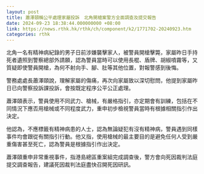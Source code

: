 ```yaml
---
layout: post
title: 蕭澤頤稱公平處理家屬投訴　北角開槍案警方全面調查及提交報告
date: 2024-09-23 18:38:44.000000000 +08:00
link: https://news.rthk.hk/rthk/ch/component/k2/1771702-20240923.htm
categories: rthk
---
```


北角一名有精神病紀錄的男子日前涉嫌襲擊家人，被警員開槍擊斃，家屬昨日手持死者遺照到警察總部外請願，認為警員當時可以使用長棍、盾牌、胡椒噴霧等，又質疑即使警員開槍，為何不射向手、腳、肚等其他位置，對報警感到後悔。

警務處處長蕭澤頤說，理解家屬的傷痛，再次向家屬致以深切慰問，他提到家屬昨日已向警察投訴課投訴，會按既定程序公平公正處理。

蕭澤頤表示，警員使用不同武力、槍械，有嚴格指引，亦定期會有訓練，包括在不同情況下應否用槍械或不同程度武力，重申初步檢視警員當時有根據相關指引作出決定。

他認為，不應標籤有精神病患的人士，認為無論疑犯有沒有精神病，警員遇到同樣事件均會跟從有關指引行動。他又指，使用槍械的最主要目的是避免任何人受到嚴重傷害甚至死亡，認為警員是根據指引作出決定。

蕭澤頤重申非常重視事件，指港島總區重案組完成調查後，警方會向死因裁判法庭提交調查報告，建議死因裁判法庭盡快召開死因研訊。
